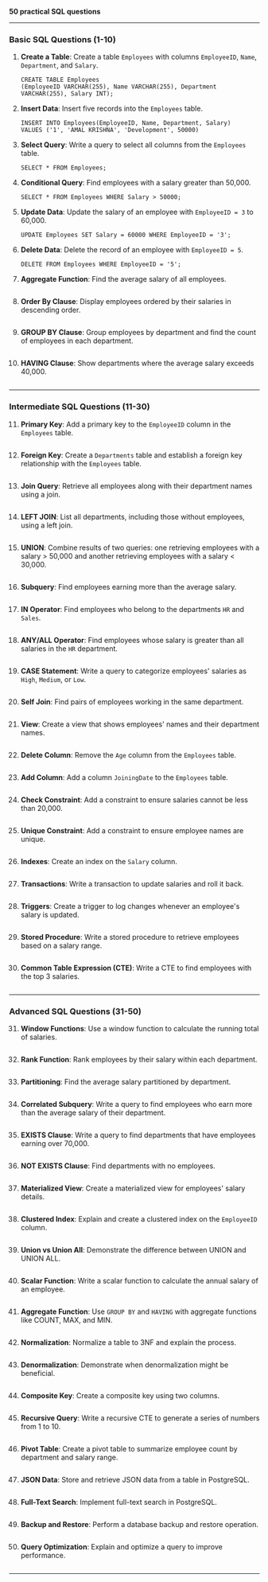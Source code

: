 **50 practical SQL questions**

---

### **Basic SQL Questions (1-10)**

1. **Create a Table**: Create a table `Employees` with columns `EmployeeID`, `Name`, `Department`, and `Salary`.

   ```
   CREATE TABLE Employees 
   (EmployeeID VARCHAR(255), Name VARCHAR(255), Department    VARCHAR(255), Salary INT);
   ```

2. **Insert Data**: Insert five records into the `Employees` table.

   ```
   INSERT INTO Employees(EmployeeID, Name, Department, Salary) 
   VALUES ('1', 'AMAL KRISHNA', 'Development', 50000)
   ```

3. **Select Query**: Write a query to select all columns from the `Employees` table.

   ```
   SELECT * FROM Employees;
   ```

4. **Conditional Query**: Find employees with a salary greater than 50,000.

   ```
   SELECT * FROM Employees WHERE Salary > 50000;
   ```

5. **Update Data**: Update the salary of an employee with `EmployeeID = 3` to 60,000.

   ```
   UPDATE Employees SET Salary = 60000 WHERE EmployeeID = '3';
   ```

6. **Delete Data**: Delete the record of an employee with `EmployeeID = 5`.

   ```
   DELETE FROM Employees WHERE EmployeeID = '5';
   ```

7. **Aggregate Function**: Find the average salary of all employees.

   ```
   
   ```

8. **Order By Clause**: Display employees ordered by their salaries in descending order.

   ```
   
   ```
   
9. **GROUP BY Clause**: Group employees by department and find the count of employees in each department.

   ```
   
   ```
   
10. **HAVING Clause**: Show departments where the average salary exceeds 40,000.

   ```
   
   ```
   
---

### **Intermediate SQL Questions (11-30)**

11. **Primary Key**: Add a primary key to the `EmployeeID` column in the `Employees` table.

   ```
   
   ```
   
12. **Foreign Key**: Create a `Departments` table and establish a foreign key relationship with the `Employees` table.

   ```
   
   ```
   
13. **Join Query**: Retrieve all employees along with their department names using a join.

   ```
   
   ```
   
14. **LEFT JOIN**: List all departments, including those without employees, using a left join.

   ```
   
   ```
   
15. **UNION**: Combine results of two queries: one retrieving employees with a salary > 50,000 and another retrieving employees with a salary < 30,000.

   ```
   
   ```
   
16. **Subquery**: Find employees earning more than the average salary.

   ```
   
   ```
   
17. **IN Operator**: Find employees who belong to the departments `HR` and `Sales`.

   ```
   
   ```
   
18. **ANY/ALL Operator**: Find employees whose salary is greater than all salaries in the `HR` department.

   ```
   
   ```
   
19. **CASE Statement**: Write a query to categorize employees' salaries as `High`, `Medium`, or `Low`.

   ```
   
   ```
   
20. **Self Join**: Find pairs of employees working in the same department.

   ```
   
   ```
   
21. **View**: Create a view that shows employees' names and their department names.

   ```
   
   ```
   
22. **Delete Column**: Remove the `Age` column from the `Employees` table.

   ```
   
   ```
   
23. **Add Column**: Add a column `JoiningDate` to the `Employees` table.

   ```
   
   ```
   
24. **Check Constraint**: Add a constraint to ensure salaries cannot be less than 20,000.

   ```
   
   ```
   
25. **Unique Constraint**: Add a constraint to ensure employee names are unique.

   ```
   
   ```
   
26. **Indexes**: Create an index on the `Salary` column.

   ```
   
   ```
   
27. **Transactions**: Write a transaction to update salaries and roll it back.

   ```
   
   ```
   
28. **Triggers**: Create a trigger to log changes whenever an employee's salary is updated.

   ```
   
   ```
   
29. **Stored Procedure**: Write a stored procedure to retrieve employees based on a salary range.

   ```
   
   ```
   
30. **Common Table Expression (CTE)**: Write a CTE to find employees with the top 3 salaries.

   ```
   
   ```
   

---

### **Advanced SQL Questions (31-50)**

31. **Window Functions**: Use a window function to calculate the running total of salaries.

   ```
   
   ```
   
32. **Rank Function**: Rank employees by their salary within each department.

   ```
   
   ```
   
33. **Partitioning**: Find the average salary partitioned by department.

   ```
   
   ```
   
34. **Correlated Subquery**: Write a query to find employees who earn more than the average salary of their department.

   ```
   
   ```
   
35. **EXISTS Clause**: Write a query to find departments that have employees earning over 70,000.

   ```
   
   ```
   
36. **NOT EXISTS Clause**: Find departments with no employees.

   ```
   
   ```
   
37. **Materialized View**: Create a materialized view for employees' salary details.

   ```
   
   ```
   
38. **Clustered Index**: Explain and create a clustered index on the `EmployeeID` column.

   ```
   
   ```
   
39. **Union vs Union All**: Demonstrate the difference between UNION and UNION ALL.

   ```
   
   ```
   
40. **Scalar Function**: Write a scalar function to calculate the annual salary of an employee.

   ```
   
   ```
   
41. **Aggregate Function**: Use `GROUP BY` and `HAVING` with aggregate functions like COUNT, MAX, and MIN.

   ```
   
   ```
   
42. **Normalization**: Normalize a table to 3NF and explain the process.

   ```
   
   ```
   
43. **Denormalization**: Demonstrate when denormalization might be beneficial.

   ```
   
   ```
   
44. **Composite Key**: Create a composite key using two columns.

   ```
   
   ```
   
45. **Recursive Query**: Write a recursive CTE to generate a series of numbers from 1 to 10.

   ```
   
   ```
   
46. **Pivot Table**: Create a pivot table to summarize employee count by department and salary range.

   ```
   
   ```
   
47. **JSON Data**: Store and retrieve JSON data from a table in PostgreSQL.

   ```
   
   ```
   
48. **Full-Text Search**: Implement full-text search in PostgreSQL.

   ```
   
   ```
   
49. **Backup and Restore**: Perform a database backup and restore operation.

   ```
   
   ```
   
50. **Query Optimization**: Explain and optimize a query to improve performance.

   ```
   
   ```
   

---